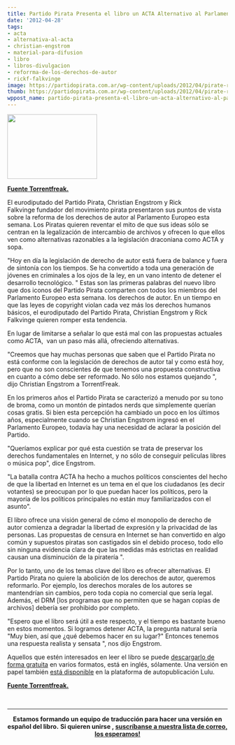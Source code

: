 ```yaml
---
title: Partido Pirata Presenta el libro un ACTA Alternativo al Parlamento Europeo
date: '2012-04-28'
tags:
- acta
- alternativa-al-acta
- christian-engstrom
- material-para-difusion
- libro
- libros-divulgacion
- reforrma-de-los-derechos-de-autor
- rickf-falkvinge
image: https://partidopirata.com.ar/wp-content/uploads/2012/04/pirate-reform.png
thumb: https://partidopirata.com.ar/wp-content/uploads/2012/04/pirate-reform-150x148.png
wppost_name: partido-pirata-presenta-el-libro-un-acta-alternativo-al-parlamento-europeo
---
```


<a href="https://partidopirata.com.ar/wp-content/uploads/2012/04/pirate-reform.png"><img class="size-full wp-image-4259" title="pirate-reform" src="https://partidopirata.com.ar/wp-content/uploads/2012/04/pirate-reform.png" alt="" width="205" height="148" /></a>


<strong><a href="https://torrentfreak.com/pirate-party-presents-acta-alternative-to-european-parliament-120427/" target="_blank">Fuente Torrentfreak.</a></strong>

El eurodiputado del Partido Pirata, Christian Engstrom y Rick Falkvinge fundador del movimiento pirata presentaron sus puntos de vista sobre la reforma de los derechos de autor al Parlamento Europeo esta semana. Los Piratas quieren reventar el mito de que sus ideas sólo se centran en la legalización de intercambio de archivos y ofrecen lo que ellos ven como alternativas razonables a la legislación draconiana como ACTA y sopa.

"Hoy en día la legislación de derecho de autor está fuera de balance y fuera de sintonía con los tiempos. Se ha convertido a toda una generación de jóvenes en criminales a los ojos de la ley, en un vano intento de detener el desarrollo tecnológico. "
Estas son las primeras palabras del nuevo libro que dos iconos del Partido Pirata comparten con todos los miembros del Parlamento Europeo esta semana. los derechos de autor. En un tiempo en que las leyes de copyright violan cada vez más los derechos humanos básicos, el eurodiputado del Partido Pirata, Christian Engstrom y Rick Falkvinge quieren romper esta tendencia.

En lugar de limitarse a señalar lo que está mal con las propuestas actuales como ACTA,  van un paso más allá, ofreciendo alternativas.

"Creemos que hay muchas personas que saben que el Partido Pirata no está conforme con la legislación de derechos de autor tal y como está hoy, pero que no son conscientes de que tenemos una propuesta constructiva en cuanto a cómo debe ser reformado. No sólo nos estamos quejando ", dijo Christian Engstrom a TorrentFreak.

En los primeros años el Partido Pirata se caracterizó a menudo por su tono de broma, como un montón de pintados nerds que simplemente querían cosas gratis. Si bien esta percepción ha cambiado un poco en los últimos años, especialmente cuando se Christian Engstrom ingresó en el Parlamento Europeo, todavía hay una necesidad de aclarar la posición del Partido.

"Queríamos explicar por qué esta cuestión se trata de preservar los derechos fundamentales en Internet, y no sólo de conseguir películas libres o música pop", dice Engstrom.

"La batalla contra ACTA ha hecho a muchos políticos conscientes del hecho de que la libertad en Internet es un tema en el que los ciudadanos (es decir votantes) se preocupan por lo que puedan hacer los políticos, pero la mayoría de los políticos principales no están muy familiarizados con el asunto".

El libro ofrece una visión general de cómo el monopolio de derecho de autor comienza a degradar la libertad de expresión y la privacidad de las personas. Las propuestas de censura en Internet se han convertido en algo común y supuestos piratas son castigados sin el debido proceso, todo ello sin ninguna evidencia clara de que las medidas más estrictas en realidad causan una disminución de la piratería ".

Por lo tanto, uno de los temas clave del libro es ofrecer alternativas. El Partido Pirata no quiere la abolición de los derechos de autor, queremos reformarlo. Por ejemplo, los derechos morales de los autores se mantendrían sin cambios, pero toda copia no comercial que sería legal. Además, el DRM [los programas que no permiten que se hagan copias de archivos] debería ser prohibido por completo.

"Espero que el libro será útil a este respecto, y el tiempo es bastante bueno en estos momentos. Si logramos detener ACTA, la pregunta natural sería "Muy bien, así que ¿qué debemos hacer en su lugar?" Entonces tenemos una respuesta realista y sensata ", nos dijo Engstrom.

Aquellos que estén interesados ​​en leer el libro se puede <a href="http://www.copyrightreform.eu/">descargarlo de forma gratuita</a> en varios formatos, está en inglés, sólamente. Una versión en papel también <a href="http://www.lulu.com/shop/christian-engstr%C3%B6m-and-rick-falkvinge/the-case-for-copyright-reform/paperback/product-20066463.html">está disponible</a> en la plataforma de autopublicación Lulu.

<strong><a href="https://torrentfreak.com/pirate-party-presents-acta-alternative-to-european-parliament-120427/" target="_blank">Fuente Torrentfreak.</a></strong>

&nbsp;

<hr />
<p style="text-align: center;"><strong>Estamos formando un equipo de traducción para hacer una versión en español del libro.</strong>
<strong> Si quieren unirse , <a href="http://lists.partidopirata.com.ar/listinfo.cgi/general-partidopirata.com.ar">suscríbanse a nuestra lista de correo, los esperamos!</a></strong></p>
